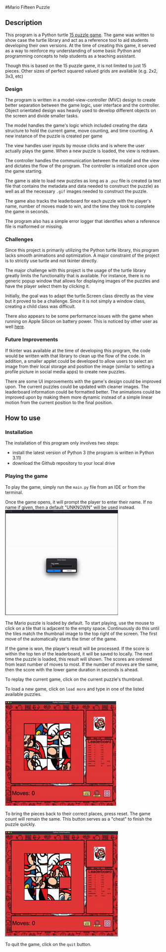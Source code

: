 #Mario Fifteen Puzzle

## Description
This program is a Python turtle [15 puzzle game](https://en.wikipedia.org/wiki/15_puzzle). The game was written to show case the turtle library and act as a reference tool to aid students developing their own versions. At the time of creating this game, it served as a way to reinforce my understanding of some basic Python and programming concepts to help students as a teaching assistant. 

Though this is based on the 15 puzzle game, it is not limited to just 15 pieces. Other sizes of perfect squared valued grids are available (e.g. 2x2, 3x3, etc)

### Design
The program is written in a model-view-controller (MVC) design to create better separation between the game logic, user interface and the controller. Object orientated design was heavily used to develop different objects on the screen and divide smaller tasks.

The model handles the game's logic which included creating the data structure to hold the current game, move counting, and time counting. A new instance of the puzzle is created per game

The view handles user inputs by mouse clicks and is where the user actually plays the game. When a new puzzle is loaded, the view is redrawn. 

The controller handles the communication between the model and the view and dictates the flow of the program. The controller is initialized once upon the game starting.

The game is able to load new puzzles as long as a `.puz` file is created (a text file that contains the metadata and data needed to construct the puzzle) as well as all the necessary `.gif` images needed to construct the puzzle. 

The game also tracks the leaderboard for each puzzle with the player's name, number of moves made to win, and the time they took to complete the game in seconds. 

The program also has a simple error logger that identifies when a reference  file is malformed or missing.

### Challenges

Since this project is primarily utilizing the Python turtle library, this program lacks smooth animations and optimization. A major constraint of the project is to strictly use turtle and not tkinter directly. 

The major challenge with this project is the usage of the turtle library greatly limits the functionality that is available. For instance, there is no generic popup window that allows for displaying images of the puzzles and have the player select them by clicking it. 

Initially, the goal was to adapt the turtle.Screen class directly as the view but it proved to be a challenge. Since it is not simply a window class, creating a child class was difficult. 

There also appears to be some performance issues with the game when running on Apple Silicon on battery power. This is noticed by other user as well [here](https://developer.apple.com/forums/thread/695963). 

### Future Improvements 

If tkinter was available at the time of developing this program, the code would be written with that library to clean up the flow of the code. In addition, a smaller applet could be developed to allow users to select an image from their local storage and position the image (similar to setting a profile picture in social media apps) to create new puzzles. 

There are some UI improvements with the game's design could be improved upon. The current puzzles could be updated with cleaner images. The leaderboard information could be formatted better. The animations could be improved upon by making them more dynamic instead of a simple linear motion from the current position to the final position. 

## How to use

### Installation
The installation of this program only involves two steps:
- install the latest version of Python 3 (the program is written in Python 3.11)
- download the Github repository to your local drive

### Playing the game
To play the game, simply run the `main.py` file from an IDE or from the terminal. 

Once the game opens, it will prompt the player to enter their name. If no name if given, then a default "UNKNOWN" will be used instead. 
![startup](https://github.com/jgliao248/15_Puzzle_Turtle/blob/main/Readme%20Files/startup.gif)

The Mario puzzle is loaded by default. To start playing, use the mouse to click on a tile that is adjacent to the empty space. Continuously do this until the tiles match the thumbnail image to the top right of the screen. The first move of the automatically starts the timer of the game. 

If the game is won, the player's result will be processed. If the score is within the top ten of the leaderboard, it will be saved to locally. The next time the puzzle is loaded, this result will shown. The scores are ordered from least number of moves to most. If the number of moves are the same, then the score with the lower game duration in seconds is ahead. 

To replay the current game, click on the current puzzle's thumbnail. 

To load a new game, click on `load more` and type in one of the listed available puzzles. 

![load](https://github.com/jgliao248/15_Puzzle_Turtle/blob/main/Readme%20Files/load.gif)

To bring the pieces back to their correct places, press reset. The game count will remain the same. This button serves as a "cheat" to finish the puzzle quickly. 

![reset](https://github.com/jgliao248/15_Puzzle_Turtle/blob/main/Readme%20Files/reset.gif)

To quit the game, click on the `quit` button. 

